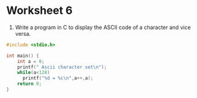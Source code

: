 # Worksheet 6  

1. Write a program in C to display the ASCII code of a character and vice versa.

```c
#include <stdio.h>

int main() {
    int a = 0;
    printf(" Ascii character set\n");
    while(a<128)
      printf("%d = %c\n",a++,a);
    return 0;
}
```

